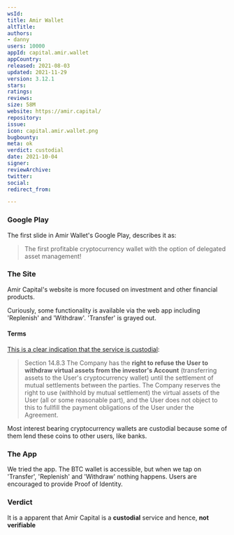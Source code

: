 ```yaml
---
wsId: 
title: Amir Wallet
altTitle: 
authors:
- danny
users: 10000
appId: capital.amir.wallet
appCountry: 
released: 2021-08-03
updated: 2021-11-29
version: 3.12.1
stars: 
ratings: 
reviews: 
size: 58M
website: https://amir.capital/
repository: 
issue: 
icon: capital.amir.wallet.png
bugbounty: 
meta: ok
verdict: custodial
date: 2021-10-04
signer: 
reviewArchive: 
twitter: 
social: 
redirect_from: 

---
```


### Google Play

The first slide in Amir Wallet's Google Play, describes it as:

> The first profitable cryptocurrency wallet with the option of delegated asset management! 

### The Site

Amir Capital's website is more focused on investment and other financial products. 

Curiously, some functionality is available via the web app including 'Replenish' and 'Withdraw'. 'Transfer' is grayed out. 

#### Terms

[This is a clear indication that the service is custodial](https://account.amir.capital/static/docs/public_offer_en.pdf):

> Section 14.8.3 The Company has the **right to refuse the User to withdraw virtual assets from the investor's Account** (transferring assets to the User's cryptocurrency wallet) until the settlement of mutual settlements between the parties. The Company reserves the right to use (withhold by mutual settlement) the virtual assets of the User (all or some reasonable part), and the User does not object to this to fullfill the payment obligations of the User under the Agreement.

Most interest bearing cryptocurrency wallets are custodial because some of them lend these coins to other users, like banks. 

### The App

We tried the app. The BTC wallet is accessible, but when we tap on 'Transfer', 'Replenish' and 'Withdraw' nothing happens. Users are encouraged to provide Proof of Identity. 

### Verdict

It is a apparent that Amir Capital is a **custodial** service and hence, **not verifiable**

